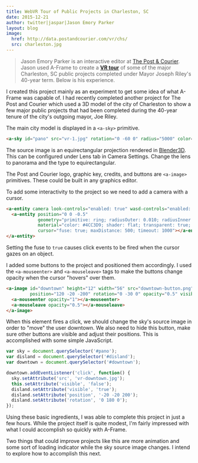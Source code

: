 ```yaml
---
title: WebVR Tour of Public Projects in Charleston, SC
date: 2015-12-21
author: twitter|jaspar|Jason Emory Parker
layout: blog
image:
  href: http://data.postandcourier.com/vr/chs/
  src: charleston.jpg
---
```


> Jason Emory Parker is an interactive editor at [The Post & Courier](http://www.postandcourier.com/). Jason used A-Frame to create a **[VR tour](http://data.postandcourier.com/vr/chs/)** of some of the major Charleston, SC public projects completed under Mayor Joseph Riley's 40-year term. Below is his experience.

I created this project mainly as an experiment to get some idea of what A-Frame was capable of. I had recently completed another project for The Post and Courier which used a 3D model of the city of Charleston to show a few major public projects that had been completed during the 40-year tenure of the city's outgoing mayor, Joe Riley.

<!-- more -->

The main city model is displayed in a `<a-sky>` primitive.

```html
<a-sky id="pano" src="vr-1.jpg" rotation="0 -60 0" radius="5000" color="#fff"></a-sky>
```

The source image is an equirectangular projection rendered in [Blender3D](https://www.blender.org/). This can be configured under Lens tab in Camera Settings. Change the lens to panorama and the type to equirectangular.

The Post and Courier logo, graphic key, credits, and buttons are `<a-image>` primitives. These could be built in any graphics editor.

To add some interactivity to the project so we need to add a camera with a cursor.

```html
<a-entity camera look-controls="enabled: true" wasd-controls="enabled: false">
  <a-entity position="0 0 -0.5"
            geometry="primitive: ring; radiusOuter: 0.010; radiusInner: 0.007"
            material="color: #4CC3D9; shader: flat; transparent: true; opacity: 0.5"
            cursor="fuse: true; maxDistance: 500; timeout: 1000"></a-entity>
</a-entity>
```

Setting the fuse to `true` causes click events to be fired when the cursor gazes on an object.

I added some buttons to the project and positioned them accordingly. I used the `<a-mouseenter>` and `<a-mouseleave>` tags to make the buttons change opacity when the cursor "hovers" over them.

```html
<a-image id="downtown" height="12" width="56" src="downtown-button.png"
         position="120 -20 -200" rotation="0 -30 0" opacity="0.5" visible="true">
  <a-mouseenter opacity="1"></a-mouseenter>
  <a-mouseleave opacity="0.5"></a-mouseleave>
</a-image>
```

When this element fires a click, we should change the sky's source image in order to "move" the user downtown. We also need to hide this button, make sure other buttons are visible and adjust their positions. This is accomplished with some simple JavaScript.

```js
var sky = document.querySelector('#pano');
var disland = document.querySelector('#disland');
var downtown = document.querySelector('#downtown');

downtown.addEventListener('click', function() {
  sky.setAttribute('src', 'vr-downtown.jpg');
  this.setAttribute('visible', 'false');
  disland.setAttribute('visible', 'true');
  disland.setAttribute('position', '-20 -20 200');
  disland.setAttribute('rotation', '0 180 0');
});
```

Using these basic ingredients, I was able to complete this project in just a few hours. While the project itself is quite modest, I'm fairly impressed with what I could accomplish so quickly with A-Frame.

Two things that could improve projects like this are more animation and some sort of loading indicator while the sky source image changes. I intend to explore how to accomplish this next.
